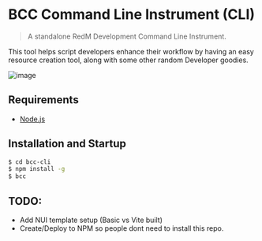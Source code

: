 # BCC Command Line Instrument (CLI)

> A standalone RedM Development Command Line Instrument.

This tool helps script developers enhance their workflow by having an easy resource creation tool, along with some other random Developer goodies. 

![image](https://github.com/BryceCanyonCounty/bcc-cli/assets/10902965/73be1704-1176-4cb5-b5e1-6370f21d0b69)

## Requirements
- [Node.js](https://nodejs.org/en)

## Installation and Startup

``` bash
$ cd bcc-cli
$ npm install -g
$ bcc
```

## TODO: 
- Add NUI template setup (Basic vs Vite built)
- Create/Deploy to NPM so people dont need to install this repo.
